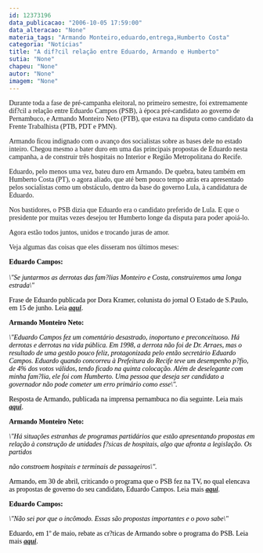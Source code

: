 ```yaml
---
id: 12373196
data_publicacao: "2006-10-05 17:59:00"
data_alteracao: "None"
materia_tags: "Armando Monteiro,eduardo,entrega,Humberto Costa"
categoria: "Notícias"
title: "A dif?cil relação entre Eduardo, Armando e Humberto"
sutia: "None"
chapeu: "None"
autor: "None"
imagem: "None"
---
```

<p><P><FONT face=Verdana>Durante toda a fase de pré-campanha eleitoral, no primeiro semestre, foi extremamente dif?cil a relação entre Eduardo Campos (PSB), à época pré-candidato ao governo de Pernambuco, e Armando Monteiro Neto (PTB), que estava na disputa como candidato da Frente Trabalhista (PTB, PDT e PMN).</FONT></P></p>
<p><P><FONT face=Verdana>Armando ficou indignado com o avanço dos socialistas sobre as bases dele no estado inteiro. Chegou mesmo a bater duro em uma das principais propostas de Eduardo nesta campanha, a de construir três hospitais no Interior e Região Metropolitana do Recife.</FONT></P></p>
<p><P><FONT face=Verdana>Eduardo, pelo menos uma vez, bateu duro em Armando. De quebra, bateu também em Humberto Costa (PT), o agora aliado, que até bem pouco tempo atrás era apresentado pelos socialistas como um obstáculo, dentro da base do governo Lula, à candidatura de Eduardo.</FONT></P></p>
<p><P><FONT face=Verdana>Nos bastidores, o PSB dizia que Eduardo era o candidato preferido de Lula. E que o presidente por muitas vezes desejou ter Humberto longe da disputa para poder apoiá-lo.</FONT></P></p>
<p><P><FONT face=Verdana>Agora estão todos juntos, unidos e trocando juras de amor.</FONT></P></p>
<p><P><FONT face=Verdana>Veja algumas das coisas que eles disseram nos últimos meses:</FONT></P></p>
<p><P><FONT face=Verdana color=black><STRONG>Eduardo Campos:<BR></STRONG><BR></FONT><FONT face=Verdana color=black><EM>\"Se juntarmos as derrotas das fam?lias Monteiro e Costa, construiremos uma longa estrada\"</EM></FONT></P></p>
<p><P><FONT face=Verdana color=black>Frase de Eduardo publicada por Dora Kramer, colunista do jornal O Estado de S.Paulo, em 15 de junho. Leia <STRONG><EM><A href=\"https://clipping.planejamento.gov.br/Noticias.asp?NOTCod=275207\" target=_blank>aqui</A></EM></STRONG>.</FONT></P></p>
<p><P><FONT face=Verdana color=black><STRONG>Armando Monteiro Neto:</STRONG></FONT></P></p>
<p><P><FONT face=Verdana color=black><EM>\"Eduardo Campos fez um comentário desastrado, inoportuno e preconceituoso. Há derrotas e derrotas na vida pública. Em 1998, a derrota não foi de Dr. Arraes, mas o resultado de uma gestão pouco feliz, protagonizada pelo então secretário Eduardo Campos. Eduardo quando concorreu à Prefeitura do Recife teve um desempenho p?fio, de 4% dos votos válidos, tendo ficado na quinta colocação. Além de deselegante com minha fam?lia, ele foi com Humberto. Uma pessoa que deseja ser candidato a governador não pode cometer um erro primário como esse\". </EM></FONT></P></p>
<p><P><FONT face=Verdana color=black>Resposta de Armando, publicada na imprensa pernambuca no dia seguinte. Leia mais <STRONG><EM><A href=\"https://www.pernambuco.com/diario/2006/06/16/politica1_2.asp\" target=_blank>aqui</A></EM></STRONG>.</FONT></P></p>
<p><P><FONT face=Verdana color=black><STRONG>Armando Monteiro Neto:</STRONG></FONT></P></p>
<p><P><FONT face=Verdana color=black><EM>\"Há situações estranhas de programas partidários que estão apresentando propostas em relação à construção de unidades f?sicas de hospitais, algo que afronta a legislação. Os partidos</p>
<p> não constroem hospitais e terminais de passageiros\".</EM></FONT></P></p>
<p><P><FONT face=Verdana color=black>Armando, em 30 de abril, criticando o programa que o PSB fez na TV, no qual elencava as propostas de governo do seu candidato, Eduardo Campos. Leia mais <STRONG><EM><A href=\"https://jc3.uol.com.br/jornal/2006/04/30/not_182178.php\" target=_blank>aqui</A></EM></STRONG>. </FONT></P></p>
<p><P><FONT face=\"Times New Roman\"><FONT face=Verdana color=black><STRONG>Eduardo Campos:</STRONG></FONT></P></p>
<p><P><FONT face=Verdana color=black><EM>\"Não sei por que o incômodo. Essas são propostas importantes e o povo sabe\"</EM></FONT></P></p>
<p><P><FONT face=Verdana color=black>Eduardo, em 1º de maio, rebate as cr?ticas de Armando sobre o programa do PSB. Leia mais <STRONG><EM><A href=\"https://jc3.uol.com.br/jornal/2006/05/01/not_182271.php\" target=_blank>aqui</A></EM></STRONG>.</FONT></P></FONT> </p>
